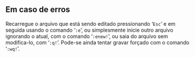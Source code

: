 Em caso de erros
-----------------

Recarregue o arquivo que está sendo editado pressionando ‘`Esc`’ e em
seguida usando o comando ‘`:e`’, ou simplesmente inicie outro arquivo
ignorando o atual, com o comando ‘`:enew!`’, ou saia do arquivo sem
modifica-lo, com ‘`:q!`’. Pode-se ainda tentar gravar forçado com o
comando ‘`:wq!`’.


